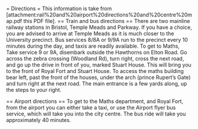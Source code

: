 = Directions =
This information is take from [attachment:rail%20and%20airport%20directions%20and%20centre%20map.pdf this PDF file].
== Train and bus directions ==
There are two mainline railway stations in Bristol, Temple Meads and
Parkway. If you have a choice, you are advised to arrive at Temple
Meads as it is much closer to the University precinct. Bus services
8/8A or 9/9A run to the precinct every 10 minutes during the day, and
taxis are readily available.
To get to Maths, Take service 9 or 9A, disembark outside the
Hawthorns on Elton Road. Go across the zebra crossing (Woodland
Rd), turn right, cross the next road, and go up the drive in front of
you, marked Stuart House. This will bring you to the front of Royal
Fort and Stuart House. To access the maths building bear left, past
the front of the houses, under the arch (prince Rupert’s Gate) and
turn right at the next road. The main entrance is a few yards along, up
the steps to your right.

== Airport directions ==
To get to the Maths department, and Royal Fort, from the airport you
can either take a taxi, or use the Airport flyer bus service, which will
take you into the city centre. The bus ride will take you approximately 40 minutes. 
